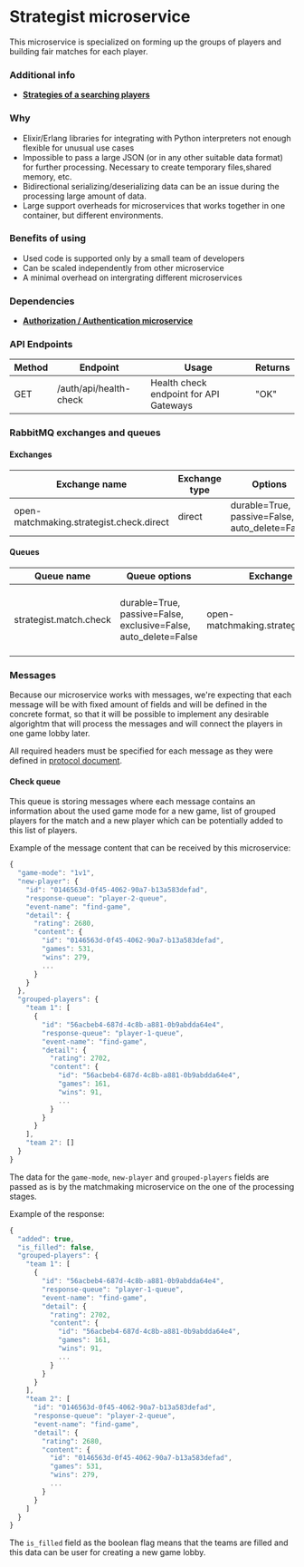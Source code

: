 # Strategist microservice

This microservice is specialized on forming up the groups of players and building fair matches for each player.

### Additional info
- [**Strategies of a searching players**](https://github.com/OpenMatchmaking/documentation/blob/master/docs/matchmaking.md#strategies-of-a-searching-players)

### Why 
- Elixir/Erlang libraries for integrating with Python interpreters not enough flexible for unusual use cases
- Impossible to pass a large JSON (or in any other suitable data format) for further processing. Necessary to create temporary files,shared memory, etc. 
- Bidirectional serializing/deserializing data can be an issue during the processing large amount of data.
- Large support overheads for microservices that works together in one container, but different environments.

### Benefits of using
- Used code is supported only by a small team of developers
- Can be scaled independently from other microservice
- A minimal overhead on intergrating different microservices

### Dependencies
- [**Authorization / Authentication microservice**](https://github.com/OpenMatchmaking/documentation/blob/master/docs/components/auth-microservice.md)

### API Endpoints
| Method | Endpoint | Usage | Returns |
|--------|----------|-------|---------|
|GET     | /auth/api/health-check    | Health check endpoint for API Gateways                            | "OK" |

### RabbitMQ exchanges and queues 
#### Exchanges
| Exchange name                            | Exchange type | Options                                        |
|------------------------------------------|---------------|------------------------------------------------| 
| open-matchmaking.strategist.check.direct | direct        | durable=True, passive=False, auto_delete=False |

#### Queues
| Queue name             | Queue options                                                   | Exchange name                            | Usage                                             | Returns                         |
|------------------------|-----------------------------------------------------------------|------------------------------------------|---------------------------------------------------|---------------------------------|
| strategist.match.сheck | durable=True, passive=False, exclusive=False, auto_delete=False | open-matchmaking.strategist.check.direct | Checks if the player can participate in the match | Updated list of grouped players |

### Messages
Because our microservice works with messages, we're expecting that each message will be with fixed amount of fields and will be defined in the concrete format, so that it will be possible to implement any desirable algorightm that will process the messages and will connect the players in one game lobby later.

All required headers must be specified for each message as they were defined in [protocol document](https://github.com/OpenMatchmaking/documentation/blob/master/docs/protocol.md#headers).

#### Check queue
This queue is storing messages where each message contains an information about the used game mode for a new game, list of grouped players for the match and a new player which can be potentially added to this list of players.

Example of the message content that can be received by this microservice:
```javascript
{
  "game-mode": "1v1",
  "new-player": {
    "id": "0146563d-0f45-4062-90a7-b13a583defad",
    "response-queue": "player-2-queue",
    "event-name": "find-game",
    "detail": {
      "rating": 2680,
      "content": {
        "id": "0146563d-0f45-4062-90a7-b13a583defad",
        "games": 531,
        "wins": 279,
        ...
      }
    }
  },
  "grouped-players": {    
    "team 1": [
      {
        "id": "56acbeb4-687d-4c8b-a881-0b9abdda64e4",
        "response-queue": "player-1-queue",
        "event-name": "find-game",
        "detail": {
          "rating": 2702,
          "content": {
            "id": "56acbeb4-687d-4c8b-a881-0b9abdda64e4",
            "games": 161,
            "wins": 91,
            ...
          }
        }
      }
    ],
    "team 2": []
  }
}
```
The data for the `game-mode`, `new-player` and `grouped-players` fields are passed as is by the matchmaking microservice on the one of the processing stages.

Example of the response:
```javascript
{
  "added": true,
  "is_filled": false,
  "grouped-players": {    
    "team 1": [
      {
        "id": "56acbeb4-687d-4c8b-a881-0b9abdda64e4",
        "response-queue": "player-1-queue",
        "event-name": "find-game",
        "detail": {
          "rating": 2702,
          "content": {
            "id": "56acbeb4-687d-4c8b-a881-0b9abdda64e4",
            "games": 161,
            "wins": 91,
            ...
          }
        }
      }
    ],
    "team 2": [
      "id": "0146563d-0f45-4062-90a7-b13a583defad",
      "response-queue": "player-2-queue",
      "event-name": "find-game",
      "detail": {
        "rating": 2680,
        "content": {
          "id": "0146563d-0f45-4062-90a7-b13a583defad",
          "games": 531,
          "wins": 279,
          ...
        }
      }
    ]
  }
}
```
The `is_filled` field as the boolean flag means that the teams are filled and this data can be user for creating a new game lobby.
